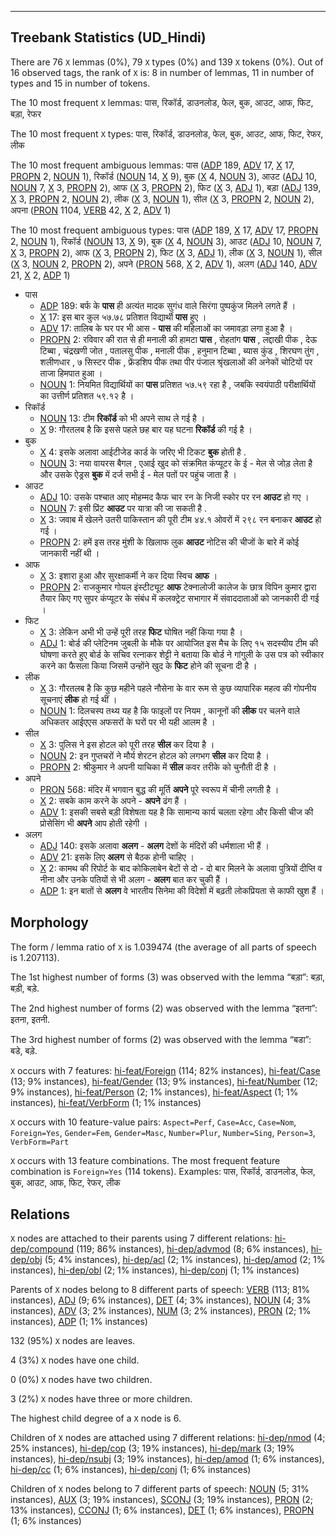 

--------------------------------------------------------------------------------

## Treebank Statistics (UD_Hindi)

There are 76 `X` lemmas (0%), 79 `X` types (0%) and 139 `X` tokens (0%).
Out of 16 observed tags, the rank of `X` is: 8 in number of lemmas, 11 in number of types and 15 in number of tokens.

The 10 most frequent `X` lemmas: पास, रिकॉर्ड, डाउनलोड, फेल, बुक, आउट, आफ, फिट, बड़ा, रेफर

The 10 most frequent `X` types:  पास, रिकॉर्ड, डाउनलोड, फेल, बुक, आउट, आफ, फिट, रेफर, लीक

The 10 most frequent ambiguous lemmas: पास ([ADP]() 189, [ADV]() 17, [X]() 17, [PROPN]() 2, [NOUN]() 1), रिकॉर्ड ([NOUN]() 14, [X]() 9), बुक ([X]() 4, [NOUN]() 3), आउट ([ADJ]() 10, [NOUN]() 7, [X]() 3, [PROPN]() 2), आफ ([X]() 3, [PROPN]() 2), फिट ([X]() 3, [ADJ]() 1), बड़ा ([ADJ]() 139, [X]() 3, [PROPN]() 2, [NOUN]() 2), लीक ([X]() 3, [NOUN]() 1), सील ([X]() 3, [PROPN]() 2, [NOUN]() 2), अपना ([PRON]() 1104, [VERB]() 42, [X]() 2, [ADV]() 1)

The 10 most frequent ambiguous types:  पास ([ADP]() 189, [X]() 17, [ADV]() 17, [PROPN]() 2, [NOUN]() 1), रिकॉर्ड ([NOUN]() 13, [X]() 9), बुक ([X]() 4, [NOUN]() 3), आउट ([ADJ]() 10, [NOUN]() 7, [X]() 3, [PROPN]() 2), आफ ([X]() 3, [PROPN]() 2), फिट ([X]() 3, [ADJ]() 1), लीक ([X]() 3, [NOUN]() 1), सील ([X]() 3, [NOUN]() 2, [PROPN]() 2), अपने ([PRON]() 568, [X]() 2, [ADV]() 1), अलग ([ADJ]() 140, [ADV]() 21, [X]() 2, [ADP]() 1)


* पास
  * [ADP]() 189: बर्फ के <b>पास</b> ही अत्यंत मादक सुगंध वाले सिरंगा पुष्पकुंज मिलने लगते हैं ।
  * [X]() 17: इस बार कुल ५७.७८ प्रतिशत विद्यार्थी <b>पास</b> हुए ।
  * [ADV]() 17: तालिब के घर पर भी आस - <b>पास</b> की महिलाओं का जमावड़ा लगा हुआ है ।
  * [PROPN]() 2: रविवार की रात से ही मनाली की हामटा <b>पास</b> , रोहतांग <b>पास</b> , लद्दाखी पीक , देऊ टिब्बा , चंद्रखणी जोत , पतालसु पीक , मनाली पीक , हनुमान टिब्बा , ब्यास कुंड , शिरघण तुंग , शलीणधार , ७ सिस्टर पीक , फ्रेंडशिप पीक तथा पीर पंजाल श्रृंखलाओं की अनेकों चोटियों पर ताजा हिमपात हुआ ।
  * [NOUN]() 1: नियमित विद्यार्थियों का <b>पास</b> प्रतिशत ५७.५९ रहा है , जबकि स्वयंपाठी परीक्षार्थियों का उत्तीर्ण प्रतिशत ५९.१२ है ।
* रिकॉर्ड
  * [NOUN]() 13: टीम <b>रिकॉर्ड</b> को भी अपने साथ ले गई है ।
  * [X]() 9: गौरतलब है कि इससे पहले छह बार यह घटना <b>रिकॉर्ड</b> की गई है ।
* बुक
  * [X]() 4: इसके अलावा आईटीजेड कार्ड के जरिए भी टिकट <b>बुक</b> होती है .
  * [NOUN]() 3: नया वायरस बैगल , एआई खुद को संक्रमित कंप्यूटर के ई - मेल से जोड़ लेता है और उसके ऐड्रस <b>बुक</b> में दर्ज सभी ई - मेल पतों पर पहुंच जाता है ।
* आउट
  * [ADJ]() 10: उसके पश्चात आए मोहम्मद कैफ चार रन के निजी स्कोर पर रन <b>आउट</b> हो गए ।
  * [NOUN]() 7: इसी प्रिंट <b>आउट</b> पर यात्रा की जा सकती है .
  * [X]() 3: जवाब में खेलने उतरी पाकिस्तान की पूरी टीम ४४.१ ओवरों में २९८ रन बनाकर <b>आउट</b> हो गई ।
  * [PROPN]() 2: हमें इस तरह मुंशी के खिलाफ लुक <b>आउट</b> नोटिस की चीजों के बारे में कोई जानकारी नहीं थी ।
* आफ
  * [X]() 3: इशारा हुआ और सुरक्षाकर्मी ने कर दिया स्विच <b>आफ</b> ।
  * [PROPN]() 2: राजकुमार गोयल इंस्टीट्यूट <b>आफ</b> टेक्नालोजी कालेज के छात्र विपिन कुमार द्वारा तैयार किए गए सुपर कंप्यूटर के संबंध में कलक्ट्रेट सभागार में संवाददाताओं को जानकारी दी गई ।
* फिट
  * [X]() 3: लेकिन अभी भी उन्हें पूरी तरह <b>फिट</b> घोषित नहीं किया गया है ।
  * [ADJ]() 1: बोर्ड की प्लेटिनम जुबली के मौके पर आयोजित इस मैच के लिए १५ सदस्यीय टीम की घोषणा करते हुए बोर्ड के सचिव रत्नाकर शेट्टी ने बताया कि बोर्ड ने गांगुली के उस पत्र को स्वीकार करने का फैसला किया जिसमें उन्होंने खुद के <b>फिट</b> होने की सूचना दी है ।
* लीक
  * [X]() 3: गौरतलब है कि कुछ महीने पहले नौसेना के वार रूम से कुछ व्यापारिक महत्व की गोपनीय सूचनाएं <b>लीक</b> हो गई थीं ।
  * [NOUN]() 1: दिलचस्प तथ्य यह है कि फाइलों पर नियम , कानूनों की <b>लीक</b> पर चलने वाले अधिकतर आईएएस अफसरों के घरों पर भी यही आलम है ।
* सील
  * [X]() 3: पुलिस ने इस होटल को पूरी तरह <b>सील</b> कर दिया है ।
  * [NOUN]() 2: इन गुप्तचरों ने मौर्य शेरटन होटल को लगभग <b>सील</b> कर दिया है ।
  * [PROPN]() 2: श्रीकुमार ने अपनी याचिका में <b>सील</b> कवर तरीके को चुनौती दी है ।
* अपने
  * [PRON]() 568: मंदिर में भगवान बुद्ध की मूर्ति <b>अपने</b> पूरे स्‍वरूप में चीनी लगती है ।
  * [X]() 2: सबके काम करने के अपने - <b>अपने</b> ढंग हैं ।
  * [ADV]() 1: इसकी सबसे बड़ी विशेषता यह है कि सामान्य कार्य चलता रहेगा और किसी चीज की प्रोसेसिंग भी <b>अपने</b> आप होती रहेगी ।
* अलग
  * [ADJ]() 140: इसके अलावा <b>अलग</b> - <b>अलग</b> देशों के मंदिरों की धर्मशाला भी हैं ।
  * [ADV]() 21: इसके लिए <b>अलग</b> से बैठक होनी चाहिए ।
  * [X]() 2: कामथ की रिपोर्ट के बाद कोकिलाबेन बेटों से दो - दो बार मिलने के अलावा पुत्रियों दीप्ति व नीना और उनके पतियों से भी अलग - <b>अलग</b> बात कर चुकी हैं ।
  * [ADP]() 1: इन बातों से <b>अलग</b> वे भारतीय सिनेमा की विदेशों में बढ़ती लोकप्रियता से काफी खुश हैं ।

## Morphology

The form / lemma ratio of `X` is 1.039474 (the average of all parts of speech is 1.207113).

The 1st highest number of forms (3) was observed with the lemma “बड़ा”: बड़ा, बड़ी, बड़े.

The 2nd highest number of forms (2) was observed with the lemma “इतना”: इतना, इतनी.

The 3rd highest number of forms (2) was observed with the lemma “बडा”: बडे, बड़े.

`X` occurs with 7 features: [hi-feat/Foreign]() (114; 82% instances), [hi-feat/Case]() (13; 9% instances), [hi-feat/Gender]() (13; 9% instances), [hi-feat/Number]() (12; 9% instances), [hi-feat/Person]() (2; 1% instances), [hi-feat/Aspect]() (1; 1% instances), [hi-feat/VerbForm]() (1; 1% instances)

`X` occurs with 10 feature-value pairs: `Aspect=Perf`, `Case=Acc`, `Case=Nom`, `Foreign=Yes`, `Gender=Fem`, `Gender=Masc`, `Number=Plur`, `Number=Sing`, `Person=3`, `VerbForm=Part`

`X` occurs with 13 feature combinations.
The most frequent feature combination is `Foreign=Yes` (114 tokens).
Examples: पास, रिकॉर्ड, डाउनलोड, फेल, बुक, आउट, आफ, फिट, रेफर, लीक


## Relations

`X` nodes are attached to their parents using 7 different relations: [hi-dep/compound]() (119; 86% instances), [hi-dep/advmod]() (8; 6% instances), [hi-dep/obj]() (5; 4% instances), [hi-dep/acl]() (2; 1% instances), [hi-dep/amod]() (2; 1% instances), [hi-dep/obl]() (2; 1% instances), [hi-dep/conj]() (1; 1% instances)

Parents of `X` nodes belong to 8 different parts of speech: [VERB]() (113; 81% instances), [ADJ]() (9; 6% instances), [DET]() (4; 3% instances), [NOUN]() (4; 3% instances), [ADV]() (3; 2% instances), [NUM]() (3; 2% instances), [PRON]() (2; 1% instances), [ADP]() (1; 1% instances)

132 (95%) `X` nodes are leaves.

4 (3%) `X` nodes have one child.

0 (0%) `X` nodes have two children.

3 (2%) `X` nodes have three or more children.

The highest child degree of a `X` node is 6.

Children of `X` nodes are attached using 7 different relations: [hi-dep/nmod]() (4; 25% instances), [hi-dep/cop]() (3; 19% instances), [hi-dep/mark]() (3; 19% instances), [hi-dep/nsubj]() (3; 19% instances), [hi-dep/amod]() (1; 6% instances), [hi-dep/cc]() (1; 6% instances), [hi-dep/conj]() (1; 6% instances)

Children of `X` nodes belong to 7 different parts of speech: [NOUN]() (5; 31% instances), [AUX]() (3; 19% instances), [SCONJ]() (3; 19% instances), [PRON]() (2; 13% instances), [CCONJ]() (1; 6% instances), [DET]() (1; 6% instances), [PROPN]() (1; 6% instances)


